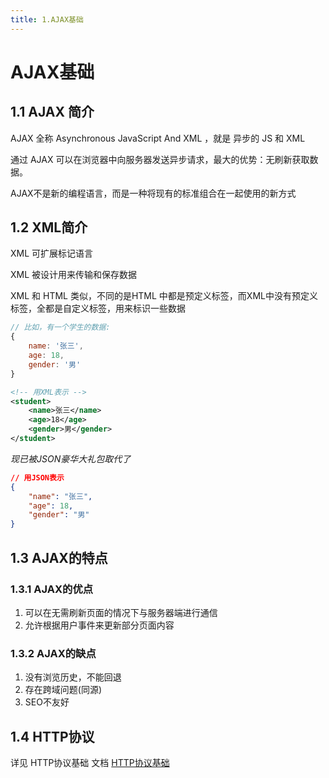 ```yaml
---
title: 1.AJAX基础
---
```

# AJAX基础

## 1.1 AJAX 简介

AJAX 全称 Asynchronous JavaScript And XML ，就是 异步的 JS 和 XML

通过 AJAX 可以在浏览器中向服务器发送异步请求，最大的优势：无刷新获取数据。

AJAX不是新的编程语言，而是一种将现有的标准组合在一起使用的新方式



## 1.2 XML简介

XML 可扩展标记语言

XML 被设计用来传输和保存数据

XML 和 HTML 类似，不同的是HTML 中都是预定义标签，而XML中没有预定义标签，全都是自定义标签，用来标识一些数据

```javascript
// 比如，有一个学生的数据:
{
	name: '张三',
	age: 18,
	gender: '男'
}
```

```xml
<!-- 用XML表示 -->
<student>
	<name>张三</name>
    <age>18</age>
    <gender>男</gender>
</student>
```

*现已被JSON豪华大礼包取代了*

```json
// 用JSON表示
{
    "name": "张三",
    "age": 18,
    "gender": "男"
}
```



## 1.3 AJAX的特点

### 1.3.1 AJAX的优点

1. 可以在无需刷新页面的情况下与服务器端进行通信
2. 允许根据用户事件来更新部分页面内容



### 1.3.2 AJAX的缺点

1. 没有浏览历史，不能回退
2. 存在跨域问题(同源)
3. SEO不友好



## 1.4 HTTP协议

详见 HTTP协议基础 文档
[HTTP协议基础](../../base/browser-Internet/HTTP协议基础.html)

